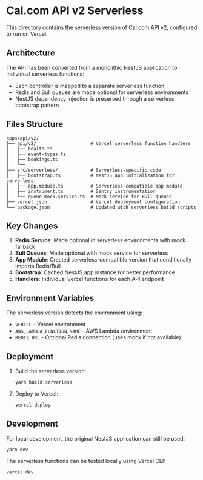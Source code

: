 # Cal.com API v2 Serverless

This directory contains the serverless version of Cal.com API v2, configured to run on Vercel.

## Architecture

The API has been converted from a monolithic NestJS application to individual serverless functions:

- Each controller is mapped to a separate serverless function
- Redis and Bull queues are made optional for serverless environments
- NestJS dependency injection is preserved through a serverless bootstrap pattern

## Files Structure

```
apps/api/v2/
├── api/v2/                    # Vercel serverless function handlers
│   ├── health.ts
│   ├── event-types.ts
│   ├── bookings.ts
│   └── ...
├── src/serverless/            # Serverless-specific code
│   ├── bootstrap.ts           # NestJS app initialization for serverless
│   ├── app.module.ts          # Serverless-compatible app module
│   ├── instrument.ts          # Sentry instrumentation
│   └── queue-mock.service.ts  # Mock service for Bull queues
├── vercel.json                # Vercel deployment configuration
└── package.json               # Updated with serverless build scripts
```

## Key Changes

1. **Redis Service**: Made optional in serverless environments with mock fallback
2. **Bull Queues**: Made optional with mock service for serverless
3. **App Module**: Created serverless-compatible version that conditionally imports Redis/Bull
4. **Bootstrap**: Cached NestJS app instance for better performance
5. **Handlers**: Individual Vercel functions for each API endpoint

## Environment Variables

The serverless version detects the environment using:
- `VERCEL` - Vercel environment
- `AWS_LAMBDA_FUNCTION_NAME` - AWS Lambda environment
- `REDIS_URL` - Optional Redis connection (uses mock if not available)

## Deployment

1. Build the serverless version:
   ```bash
   yarn build:serverless
   ```

2. Deploy to Vercel:
   ```bash
   vercel deploy
   ```

## Development

For local development, the original NestJS application can still be used:

```bash
yarn dev
```

The serverless functions can be tested locally using Vercel CLI:

```bash
vercel dev
```
